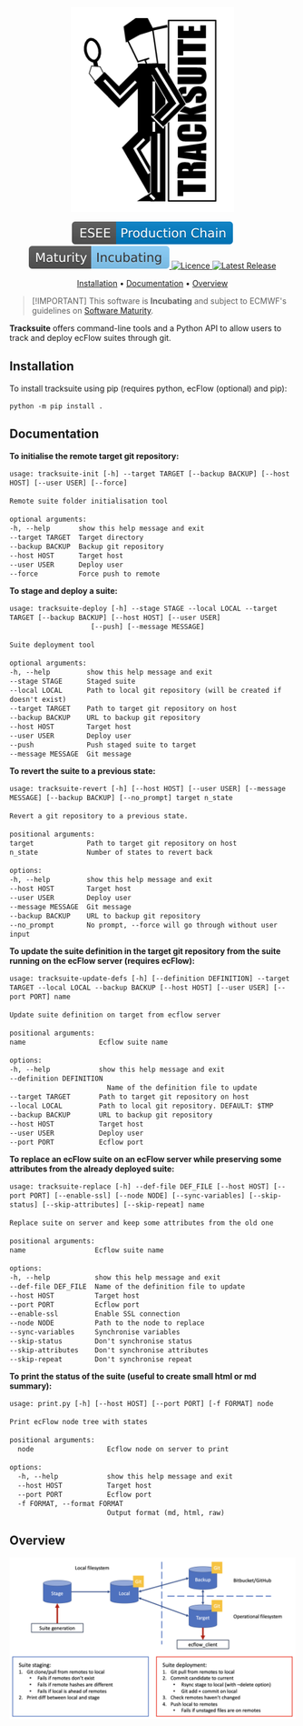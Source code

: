 <p align="center">
  <picture>
    <img src="tracksuite.png" height="360">
  </picture>
</p>

<p align="center">
  <a href="https://github.com/ecmwf/codex/raw/refs/heads/main/ESEE">
    <img src="https://github.com/ecmwf/codex/raw/refs/heads/main/ESEE/production_chain_badge.svg" alt="ECMWF Software EnginE">
  </a>
  <a href="https://github.com/ecmwf/codex/raw/refs/heads/main/Project Maturity">
    <img src="https://github.com/ecmwf/codex/raw/refs/heads/main/Project Maturity/incubating_badge.svg" alt="Maturity Level">
  </a>
  <a href="https://opensource.org/licenses/apache-2-0">
    <img src="https://img.shields.io/badge/Licence-Apache 2.0-blue.svg" alt="Licence">
  </a>
  <a href="https://github.com/ecmwf/tracksuite/releases">
    <img src="https://img.shields.io/github/v/release/ecmwf/tracksuite?color=purple&label=Release" alt="Latest Release">
  </a>
</p>

<p align="center">
  <!-- <a href="#quick-start">Quick Start</a>
  • -->
  <a href="#installation">Installation</a>
  •
  <a href="#documentation">Documentation</a>
  •
  <a href="#Overview">Overview</a>
</p>

> \[!IMPORTANT\]
> This software is **Incubating** and subject to ECMWF's guidelines on [Software Maturity](https://github.com/ecmwf/codex/raw/refs/heads/main/Project%20Maturity).

**Tracksuite** offers command-line tools and a Python API to allow users to track and deploy ecFlow suites through git.

## Installation
To install tracksuite using pip (requires python, ecFlow (optional) and pip):

    python -m pip install .

## Documentation
**To initialise the remote target git repository:**
    
    usage: tracksuite-init [-h] --target TARGET [--backup BACKUP] [--host HOST] [--user USER] [--force]

    Remote suite folder initialisation tool

    optional arguments:
    -h, --help       show this help message and exit
    --target TARGET  Target directory
    --backup BACKUP  Backup git repository
    --host HOST      Target host
    --user USER      Deploy user
    --force          Force push to remote

**To stage and deploy a suite:**
    
    usage: tracksuite-deploy [-h] --stage STAGE --local LOCAL --target TARGET [--backup BACKUP] [--host HOST] [--user USER]
                        [--push] [--message MESSAGE]

    Suite deployment tool

    optional arguments:
    -h, --help         show this help message and exit
    --stage STAGE      Staged suite
    --local LOCAL      Path to local git repository (will be created if doesn't exist)
    --target TARGET    Path to target git repository on host
    --backup BACKUP    URL to backup git repository
    --host HOST        Target host
    --user USER        Deploy user
    --push             Push staged suite to target
    --message MESSAGE  Git message

**To revert the suite to a previous state:**

    usage: tracksuite-revert [-h] [--host HOST] [--user USER] [--message MESSAGE] [--backup BACKUP] [--no_prompt] target n_state

    Revert a git repository to a previous state.

    positional arguments:
    target             Path to target git repository on host
    n_state            Number of states to revert back

    options:
    -h, --help         show this help message and exit
    --host HOST        Target host
    --user USER        Deploy user
    --message MESSAGE  Git message
    --backup BACKUP    URL to backup git repository
    --no_prompt        No prompt, --force will go through without user input

**To update the suite definition in the target git repository from the suite running on the ecFlow server (requires ecFlow):**

    usage: tracksuite-update-defs [-h] [--definition DEFINITION] --target TARGET --local LOCAL --backup BACKUP [--host HOST] [--user USER] [--port PORT] name

    Update suite definition on target from ecflow server

    positional arguments:
    name                  Ecflow suite name

    options:
    -h, --help            show this help message and exit
    --definition DEFINITION
                            Name of the definition file to update
    --target TARGET       Path to target git repository on host
    --local LOCAL         Path to local git repository. DEFAULT: $TMP
    --backup BACKUP       URL to backup git repository
    --host HOST           Target host
    --user USER           Deploy user
    --port PORT           Ecflow port

**To replace an ecFlow suite on an ecFlow server while preserving some attributes from the already deployed suite:**

    usage: tracksuite-replace [-h] --def-file DEF_FILE [--host HOST] [--port PORT] [--enable-ssl] [--node NODE] [--sync-variables] [--skip-status] [--skip-attributes] [--skip-repeat] name

    Replace suite on server and keep some attributes from the old one

    positional arguments:
    name                 Ecflow suite name

    options:
    -h, --help           show this help message and exit
    --def-file DEF_FILE  Name of the definition file to update
    --host HOST          Target host
    --port PORT          Ecflow port
    --enable-ssl         Enable SSL connection
    --node NODE          Path to the node to replace
    --sync-variables     Synchronise variables
    --skip-status        Don't synchronise status
    --skip-attributes    Don't synchronise attributes
    --skip-repeat        Don't synchronise repeat

**To print the status of the suite (useful to create small html or md summary):**

    usage: print.py [-h] [--host HOST] [--port PORT] [-f FORMAT] node

    Print ecFlow node tree with states

    positional arguments:
      node                  Ecflow node on server to print

    options:
      -h, --help            show this help message and exit
      --host HOST           Target host
      --port PORT           Ecflow port
      -f FORMAT, --format FORMAT
                            Output format (md, html, raw)
## Overview
![](workflow.png)